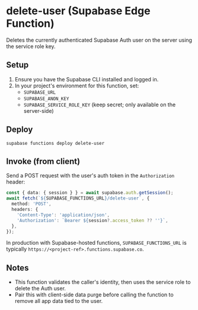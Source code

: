 # delete-user (Supabase Edge Function)

Deletes the currently authenticated Supabase Auth user on the server using the service role key.

## Setup

1. Ensure you have the Supabase CLI installed and logged in.
2. In your project's environment for this function, set:
   - `SUPABASE_URL`
   - `SUPABASE_ANON_KEY`
   - `SUPABASE_SERVICE_ROLE_KEY` (keep secret; only available on the server-side)

## Deploy

```
supabase functions deploy delete-user
```

## Invoke (from client)

Send a POST request with the user's auth token in the `Authorization` header:

```ts
const { data: { session } } = await supabase.auth.getSession();
await fetch(`${SUPABASE_FUNCTIONS_URL}/delete-user`, {
  method: 'POST',
  headers: {
    'Content-Type': 'application/json',
    'Authorization': `Bearer ${session?.access_token ?? ''}`,
  },
});
```

In production with Supabase-hosted functions, `SUPABASE_FUNCTIONS_URL` is typically `https://<project-ref>.functions.supabase.co`.

## Notes
- This function validates the caller's identity, then uses the service role to delete the Auth user.
- Pair this with client-side data purge before calling the function to remove all app data tied to the user.
